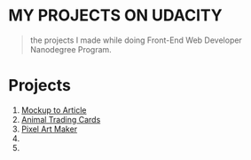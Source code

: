 # MY PROJECTS ON UDACITY

> the projects I made while doing Front-End Web Developer Nanodegree Program.

# Projects

1. [Mockup to Article](https://jtrfs.github.io/mockup-to-article/)
2. [Animal Trading Cards](https://jtrfs.github.io/animal-trading-card/)
3. [Pixel Art Maker](https://jtrfs.github.io/pixel-art-maker/)
4. 
5.
